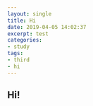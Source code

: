 ```yaml
---
layout: single
title: Hi
date: 2019-04-05 14:02:37
excerpt: test
categories:
- study
tags:
- third
- hi
---
```


## Hi!